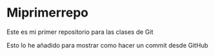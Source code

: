 # Miprimerrepo
Este es mi primer repositorio para las clases de Git

Esto lo he añadido para mostrar como hacer un commit desde GitHub

